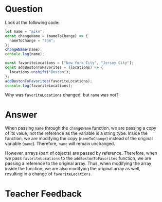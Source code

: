 # Question

Look at the following code:

```js
let name = "mike";
const changeName = (nameToChange) => {
  nameToChange = "tom";
};
changeName(name);
console.log(name);

const favoriteLocations = ["New York City", "Jersey City"];
const addBostonToFavorites = (locations) => {
  locations.unshift("Boston");
};
addBostonToFavorites(favoriteLocations);
console.log(favoriteLocations);
```

Why was `favoriteLocations` changed, but `name` was not?

# Answer
When passing `name` through the `changeName` function, we are passing a copy of its value, not the reference as the variable is a string type. Inside the function, we are modifying the copy (`nameToChange`) instead of the original variable (`name`). Therefore, `name` will remain unchanged. 

However, arrays (part of objects) are passed by reference. Therefore, when we pass `favoriteLocations` to the `addBostonToFavorites` function, we are passing a reference to the original array. Thus, when modifying the array inside the function, we are also modifying the original array as well, resulting in a change of `favoriteLocations`.

# Teacher Feedback
